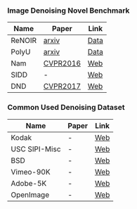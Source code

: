 ### Image Denoising Novel Benchmark

| Name   | Paper                                                        | Link                                                         |
| ------ | ------------------------------------------------------------ | ------------------------------------------------------------ |
| ReNOIR | [arxiv](https://arxiv.org/pdf/1409.8230.pdf)                 | [Data](http://ani.stat.fsu.edu/~abarbu/Renoir.html)          |
| PolyU  | [arxiv](https://arxiv.org/pdf/1804.02603.pdf)                | [Data](https://github.com/csjunxu/PolyU-Real-World-Noisy-Images-Dataset) |
| Nam    | [CVPR2016](http://snam.ml/assets/ccnoise_cvpr16/ccnoise_cvpr16.pdf) | [Web](http://snam.ml/research/ccnoise/)                      |
| SIDD   | -                                                            | [Web](https://www.eecs.yorku.ca/~kamel/sidd/dataset.php)     |
| DND    | [CVPR2017](https://download.visinf.tu-darmstadt.de/papers/2017-cvpr-ploetz-benchmarking_denoising_algorithms-preprint.pdf) | [Web](https://noise.visinf.tu-darmstadt.de/)                 |

### Common Used Denoising Dataset

| Name          | Paper | Link                                                         |
| ------------- | ----- | ------------------------------------------------------------ |
| Kodak         | -     | [Web](http://r0k.us/graphics/kodak/)                         |
| USC SIPI-Misc | -     | [Web](http://sipi.usc.edu/database/database.php?volume=misc) |
| BSD           | -     | [Web](https://www2.eecs.berkeley.edu/Research/Projects/CS/vision/bsds/) |
| Vimeo-90K     | -     | [Web](http://toflow.csail.mit.edu/)                          |
| Adobe-5K      | -     | [Web](https://data.csail.mit.edu/graphics/fivek/)            |
| OpenImage     | -     | [Web](http://storage.googleapis.com/openimages/web/index.html) |


